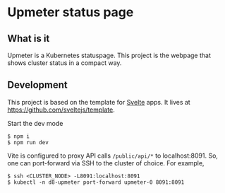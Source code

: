 # Upmeter status page

## What is it

Upmeter is a Kubernetes statuspage. This project is the webpage that shows cluster status in a compact way.

## Development

This project is based on the template for [Svelte](https://svelte.dev) apps. It lives
at https://github.com/sveltejs/template.

Start the dev mode

```shell
$ npm i
$ npm run dev
```

Vite is configured to proxy API calls `/public/api/*` to localhost:8091. So, one can port-forward via SSH to the
cluster of choice. For example,

```shell
$ ssh <CLUSTER_NODE> -L8091:localhost:8091
$ kubectl -n d8-upmeter port-forward upmeter-0 8091:8091
```
